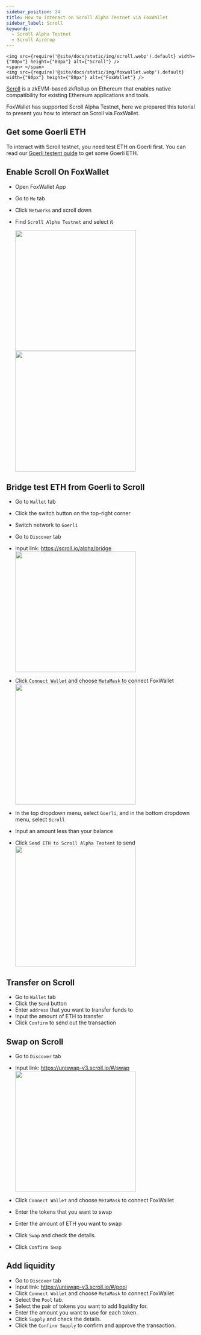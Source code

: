 ```yaml
---
sidebar_position: 24
title: How to interact on Scroll Alpha Testnet via FoxWallet
sidebar_label: Scroll
keywords:
  - Scroll Alpha Testnet
  - Scroll Airdrop
---
```


```mdx-code-block
<img src={require('@site/docs/static/img/scroll.webp').default} width={"80px"} height={"80px"} alt={"Scroll"} />
<span> </span>
<img src={require('@site/docs/static/img/foxwallet.webp').default} width={"80px"} height={"80px"} alt={"FoxWallet"} />
```

[Scroll](https://scroll.io/) is a zkEVM-based zkRollup on Ethereum that enables native compatibility for existing Ethereum applications and tools.

FoxWallet has supported Scroll Alpha Testnet, here we prepared this tutorial to present you how to interact on Scroll via FoxWallet. 

## Get some Goerli ETH
To interact with Scroll testnet, you need test ETH on Goerli first. 
You can read our [Goerli testent guide](./goerli.md) to get some Goerli ETH.

## Enable Scroll On FoxWallet
* Open FoxWallet App
* Go to `Me` tab
* Click `Networks` and scroll down
* Find `Scroll Alpha Testnet` and select it

    <img src="/img/docs/me-networks.webp" width="320" /><img src="/img/docs/scroll-test.webp" width="320" />

## Bridge test ETH from Goerli to Scroll
* Go to `Wallet` tab
* Click the switch button on the top-right corner
* Switch network to `Goerli`
* Go to `Discover` tab
* Input link: https://scroll.io/alpha/bridge
    <img src="/img/docs/discover-input.webp" width="320" />

* Click `Connect Wallet` and choose `MetaMask` to connect FoxWallet
    <img src="/img/docs/scroll-bridge-connect.webp" width="320" />

* In the top dropdown menu, select `Goerli`, and in the bottom dropdown menu, select `Scroll`
* Input an amount less than your balance
* Click `Send ETH to Scroll Alpha Testent` to send
    <img src="/img/docs/scroll-bridge-send.webp" width="320" />

## Transfer on Scroll
* Go to `Wallet` tab
* Click the `Send` button
* Enter `address` that you want to transfer funds to
* Input the amount of ETH to transfer
* Click `Confirm` to send out the transaction

## Swap on Scroll
* Go to `Discover` tab
* Input link: https://uniswap-v3.scroll.io/#/swap 
    <img src="/img/docs/discover-input.webp" width="320" />

* Click `Connect Wallet` and choose `MetaMask` to connect FoxWallet
* Enter the tokens that you want to swap
* Enter the amount of ETH you want to swap
* Click `Swap` and check the details.
* Click `Confirm Swap`

## Add liquidity
* Go to `Discover` tab
* Input link: https://uniswap-v3.scroll.io/#/pool 
* Click `Connect Wallet` and choose `MetaMask` to connect FoxWallet
* Select the `Pool` tab.
* Select the pair of tokens you want to add liquidity for.
* Enter the amount you want to use for each token.
* Click `Supply` and check the details.
* Click the `Confirm Supply` to confirm and approve the transaction.

